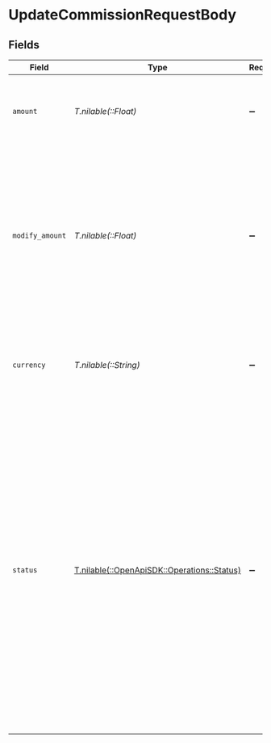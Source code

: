 # UpdateCommissionRequestBody


## Fields

| Field                                                                                                                                                                                                                                                                                                                                            | Type                                                                                                                                                                                                                                                                                                                                             | Required                                                                                                                                                                                                                                                                                                                                         | Description                                                                                                                                                                                                                                                                                                                                      |
| ------------------------------------------------------------------------------------------------------------------------------------------------------------------------------------------------------------------------------------------------------------------------------------------------------------------------------------------------ | ------------------------------------------------------------------------------------------------------------------------------------------------------------------------------------------------------------------------------------------------------------------------------------------------------------------------------------------------ | ------------------------------------------------------------------------------------------------------------------------------------------------------------------------------------------------------------------------------------------------------------------------------------------------------------------------------------------------ | ------------------------------------------------------------------------------------------------------------------------------------------------------------------------------------------------------------------------------------------------------------------------------------------------------------------------------------------------ |
| `amount`                                                                                                                                                                                                                                                                                                                                         | *T.nilable(::Float)*                                                                                                                                                                                                                                                                                                                             | :heavy_minus_sign:                                                                                                                                                                                                                                                                                                                               | The new absolute amount for the sale. Paid commissions cannot be updated.                                                                                                                                                                                                                                                                        |
| `modify_amount`                                                                                                                                                                                                                                                                                                                                  | *T.nilable(::Float)*                                                                                                                                                                                                                                                                                                                             | :heavy_minus_sign:                                                                                                                                                                                                                                                                                                                               | Modify the current sale amount: use positive values to increase the amount, negative values to decrease it. Takes precedence over `amount`. Paid commissions cannot be updated.                                                                                                                                                                  |
| `currency`                                                                                                                                                                                                                                                                                                                                       | *T.nilable(::String)*                                                                                                                                                                                                                                                                                                                            | :heavy_minus_sign:                                                                                                                                                                                                                                                                                                                               | The currency of the sale amount to update. Accepts ISO 4217 currency codes.                                                                                                                                                                                                                                                                      |
| `status`                                                                                                                                                                                                                                                                                                                                         | [T.nilable(::OpenApiSDK::Operations::Status)](../../models/operations/status.md)                                                                                                                                                                                                                                                                 | :heavy_minus_sign:                                                                                                                                                                                                                                                                                                                               | Useful for marking a commission as refunded, duplicate, canceled, or fraudulent. Takes precedence over `amount` and `modifyAmount`. When a commission is marked as refunded, duplicate, canceled, or fraudulent, it will be omitted from the payout, and the payout amount will be recalculated accordingly. Paid commissions cannot be updated. |
